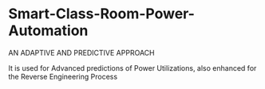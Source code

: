 # Smart-Class-Room-Power-Automation
AN ADAPTIVE AND PREDICTIVE APPROACH

It is used for Advanced predictions of Power Utilizations, also enhanced for the Reverse Engineering Process
